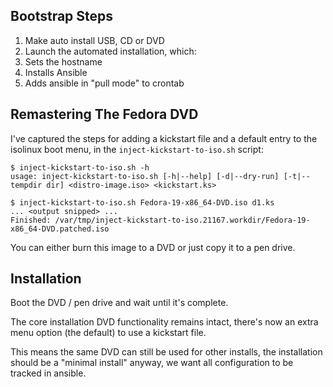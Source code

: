 ## Bootstrap Steps ##

1. Make auto install USB, CD or DVD
2. Launch the automated installation, which:
  1. Sets the hostname
  2. Installs Ansible
  3. Adds ansible in "pull mode" to crontab


## Remastering The Fedora DVD ##

I've captured the steps for adding a kickstart file and a default
entry to the isolinux boot menu, in the ``inject-kickstart-to-iso.sh``
script:

    $ inject-kickstart-to-iso.sh -h
    usage: inject-kickstart-to-iso.sh [-h|--help] [-d|--dry-run] [-t|--tempdir dir] <distro-image.iso> <kickstart.ks>

    $ inject-kickstart-to-iso.sh Fedora-19-x86_64-DVD.iso d1.ks
    ... <output snipped> ...
    Finished: /var/tmp/inject-kickstart-to-iso.21167.workdir/Fedora-19-x86_64-DVD.patched.iso

You can either burn this image to a DVD or just copy it to a pen drive.

## Installation ##

Boot the DVD / pen drive and wait until it's complete.

The core installation DVD functionality remains intact, there's
now an extra menu option (the default) to use a kickstart file.

This means the same DVD can still be used for other installs, the
installation should be a "minimal install" anyway, we want all
configuration to be tracked in ansible.

